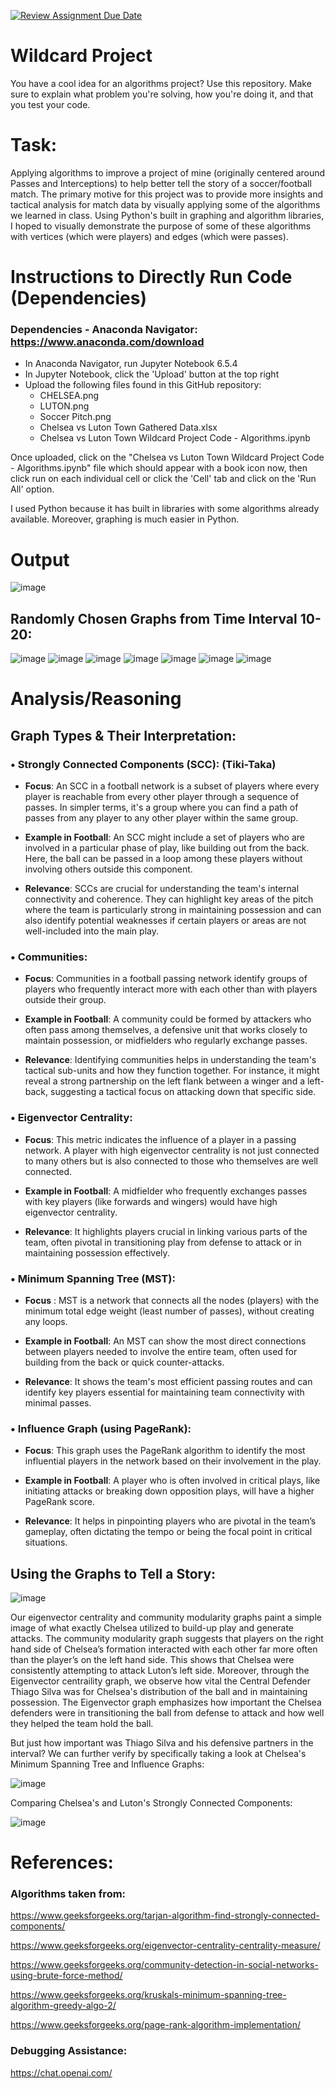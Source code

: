 [![Review Assignment Due Date](https://classroom.github.com/assets/deadline-readme-button-24ddc0f5d75046c5622901739e7c5dd533143b0c8e959d652212380cedb1ea36.svg)](https://classroom.github.com/a/tTztJ7yI)
# Wildcard Project

You have a cool idea for an algorithms project? Use this repository. Make sure
to explain what problem you're solving, how you're doing it, and that you test
your code.

# Task:
Applying algorithms to improve a project of mine (originally centered around Passes and Interceptions) to help better tell the story of a soccer/football match. The primary motive for this project was to provide more insights and tactical analysis for match data by visually applying some of the algorithms we learned in class. Using Python's built in graphing and algorithm libraries, I hoped to visually demonstrate the purpose of some of these algorithms with vertices (which were players) and edges (which were passes).

# Instructions to Directly Run Code (Dependencies)
### **Dependencies** - Anaconda Navigator: https://www.anaconda.com/download
- In Anaconda Navigator, run Jupyter Notebook 6.5.4
- In Jupyter Notebook, click the 'Upload' button at the top right 
- Upload the following files found in this GitHub repository:
  - CHELSEA.png
  - LUTON.png
  - Soccer Pitch.png
  - Chelsea vs Luton Town Gathered Data.xlsx
  - Chelsea vs Luton Town Wildcard Project Code - Algorithms.ipynb

Once uploaded, click on the "Chelsea vs Luton Town Wildcard Project Code - Algorithms.ipynb" file which should appear with a book icon now, then click run on each individual cell or click the 'Cell' tab and click on the 'Run All' option.

I used Python because it has built in libraries with some algorithms already available. Moreover, graphing is much easier in Python.


# Output
![image](https://github.com/COSC3020/wildcard-project-Assel-Aljazwe/assets/157559559/f538df15-6aa3-45f0-9727-032ddf57a4d2)

## Randomly Chosen Graphs from Time Interval 10-20:


![image](https://github.com/COSC3020/wildcard-project-Assel-Aljazwe/assets/157559559/25959447-0874-40e0-98d5-a236b12e0d28)
![image](https://github.com/COSC3020/wildcard-project-Assel-Aljazwe/assets/157559559/0e1a1949-5273-4efa-bba4-58be797b4ba5)
![image](https://github.com/COSC3020/wildcard-project-Assel-Aljazwe/assets/157559559/e3145420-5ee3-46d1-b447-245e147972ba)
![image](https://github.com/COSC3020/wildcard-project-Assel-Aljazwe/assets/157559559/e4210f7e-7067-4a41-a9fd-542507c55db9)
![image](https://github.com/COSC3020/wildcard-project-Assel-Aljazwe/assets/157559559/82698e93-058c-4982-80e6-6a9897eec96c)
![image](https://github.com/COSC3020/wildcard-project-Assel-Aljazwe/assets/157559559/177ba70b-0c4b-4817-b2aa-628b57dcf229)
![image](https://github.com/COSC3020/wildcard-project-Assel-Aljazwe/assets/157559559/b98c6b8a-3b2c-4eb6-b923-df865c0417fe)



# Analysis/Reasoning
## Graph Types & Their Interpretation:
### •	Strongly Connected Components (SCC): (Tiki-Taka)

  - **Focus**: An SCC in a football network is a subset of players where every player is reachable from every other player through a sequence of passes. In simpler terms, it's a group where you can find a path       of passes from any player to any other player within the same group.
  
  - **Example in Football**: An SCC might include a set of players who are involved in a particular phase of play, like building out from the back. Here, the ball can be passed in a loop among these players           without involving others outside this component. 
  
  - **Relevance**: SCCs are crucial for understanding the team's internal connectivity and coherence. They can highlight key areas of the pitch where the team is particularly strong in maintaining possession and     can also identify potential weaknesses if certain players or areas are not well-included into the main play.

### •	Communities:

  - **Focus**: Communities in a football passing network identify groups of players who frequently interact more with each other than with players outside their group.
  
  - **Example in Football**: A community could be formed by attackers who often pass among themselves, a defensive unit that works closely to maintain possession, or midfielders who regularly exchange passes.
  
  - **Relevance**: Identifying communities helps in understanding the team's tactical sub-units and how they function together. For instance, it might reveal a strong partnership on the left flank between a           winger and a left-back, suggesting a tactical focus on attacking down that specific side.

### •	Eigenvector Centrality:

  - **Focus**: This metric indicates the influence of a player in a passing network. A player with high eigenvector centrality is not just connected to many others but is also connected to those who themselves       are well connected.
  
  - **Example in Football**: A midfielder who frequently exchanges passes with key players (like forwards and wingers) would have high eigenvector centrality.
  
  - **Relevance**: It highlights players crucial in linking various parts of the team, often pivotal in transitioning play from defense to attack or in maintaining possession effectively.

### •	Minimum Spanning Tree (MST):

  - **Focus** : MST is a network that connects all the nodes (players) with the minimum total edge weight (least number of passes), without creating any loops.
  
  - **Example in Football**: An MST can show the most direct connections between players needed to involve the entire team, often used for building from the back or quick counter-attacks.
    
  - **Relevance**: It shows the team's most efficient passing routes and can identify key players essential for maintaining team connectivity with minimal passes. 

### •	Influence Graph (using PageRank):

  - **Focus**: This graph uses the PageRank algorithm to identify the most influential players in the network based on their involvement in the play.
  
  - **Example in Football**: A player who is often involved in critical plays, like initiating attacks or breaking down opposition plays, will have a higher PageRank score.
  
  - **Relevance**: It helps in pinpointing players who are pivotal in the team’s gameplay, often dictating the tempo or being the focal point in critical situations.

## Using the Graphs to Tell a Story:
![image](https://github.com/COSC3020/wildcard-project-Assel-Aljazwe/assets/157559559/003fd004-23a8-4104-b318-3f6ce1850e99)

Our eigenvector centrality and community modularity graphs paint a simple image of what exactly Chelsea utilized to build-up play and generate attacks. The community modularity graph suggests that players on the right hand side of Chelsea’s formation interacted with each other far more often than the player’s on the left hand side. This shows that Chelsea were consistently attempting to attack Luton’s left side. Moreover, through the Eigenvector centraility graph, we observe how vital the Central Defender Thiago Silva was for Chelsea's distribution of the ball and in maintaining possession. The Eigenvector graph emphasizes how important the Chelsea defenders were in transitioning the ball from defense to attack and how well they helped the team hold the ball.

But just how important was Thiago Silva and his defensive partners in the interval? We can further verify by specifically taking a look at Chelsea's Minimum Spanning Tree and Influence Graphs:

![image](https://github.com/COSC3020/wildcard-project-Assel-Aljazwe/assets/157559559/368333a3-f2ae-4282-a8e1-887a0e057338)

Comparing Chelsea's and Luton's Strongly Connected Components:



![image](https://github.com/COSC3020/wildcard-project-Assel-Aljazwe/assets/157559559/20feb696-95bd-4806-8bab-b30816f9455f)




# References:
### Algorithms taken from:

https://www.geeksforgeeks.org/tarjan-algorithm-find-strongly-connected-components/

https://www.geeksforgeeks.org/eigenvector-centrality-centrality-measure/

https://www.geeksforgeeks.org/community-detection-in-social-networks-using-brute-force-method/

https://www.geeksforgeeks.org/kruskals-minimum-spanning-tree-algorithm-greedy-algo-2/

https://www.geeksforgeeks.org/page-rank-algorithm-implementation/

### Debugging Assistance:

https://chat.openai.com/
